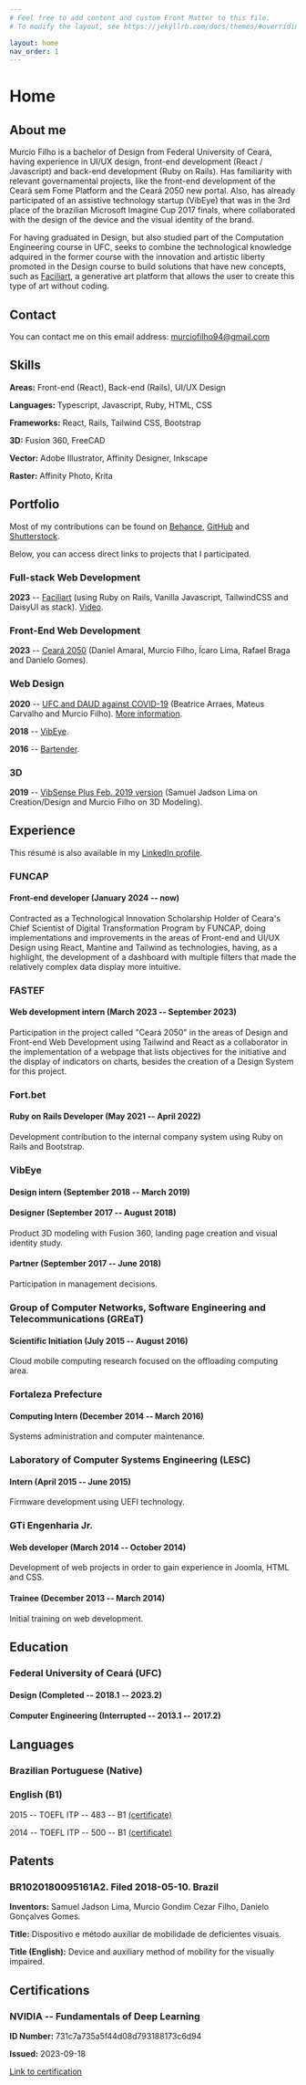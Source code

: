 ```yaml
---
# Feel free to add content and custom Front Matter to this file.
# To modify the layout, see https://jekyllrb.com/docs/themes/#overriding-theme-defaults

layout: home
nav_order: 1
---
```


# Home

## About me

Murcio Filho is a bachelor of Design from Federal University of Ceará, having experience in UI/UX design, front-end development (React / Javascript) and back-end development (Ruby on Rails). Has familiarity with relevant governamental projects, like the front-end development of the Ceará sem Fome Platform and the Ceará 2050 new portal. Also, has already participated of an assistive technology startup (VibEye) that was in the 3rd place of the brazilian Microsoft Imagine Cup 2017 finals, where collaborated with the design of the device and the visual identity of the brand.

For having graduated in Design, but also studied part of the Computation Engineering course in UFC, seeks to combine the technological knowledge adquired in the former course with the innovation and artistic liberty promoted in the Design course to build solutions that have new concepts, such as [Faciliart](https://github.com/murciof/faciliart), a generative art platform that allows the user to create this type of art without coding.

## Contact

You can contact me on this email address: [murciofilho94@gmail.com](mailto:murciofilho94@gmail.com)

## Skills

**Areas:** Front-end (React), Back-end (Rails), UI/UX Design

**Languages:** Typescript, Javascript, Ruby, HTML, CSS

**Frameworks:** React, Rails, Tailwind CSS, Bootstrap

**3D:** Fusion 360, FreeCAD

**Vector:** Adobe Illustrator, Affinity Designer, Inkscape

**Raster:** Affinity Photo, Krita

## Portfolio

Most of my contributions can be found on [Behance](https://www.behance.net/murciof), [GitHub](https://github.com/murciof) and [Shutterstock](https://www.shutterstock.com/g/murciof).

Below, you can access direct links to projects that I participated.

### Full-stack Web Development

**2023** -- [Faciliart](https://github.com/murciof/faciliart) (using Ruby on Rails, Vanilla Javascript, TailwindCSS and DaisyUI as stack). [Video](https://youtu.be/TlHB5s3bWMM).

### Front-End Web Development

**2023** -- [Ceará 2050](https://web.archive.org/web/20240302075551/https://app.ceara2050.ce.gov.br/) (Daniel Amaral, Murcio Filho, Ícaro Lima, Rafael Braga and Danielo Gomes).

### Web Design

**2020** -- [UFC and DAUD against COVID-19](https://murciof.github.io/PG3-UFC-2020-1/) (Beatrice Arraes, Mateus Carvalho and Murcio Filho). [More information](https://github.com/murciof/PG3-UFC-2020-1/blob/master/README.md).

**2018** -- [VibEye](https://web.archive.org/web/20181230071908if_/vibeye.com.br/).

**2016** -- [Bartender](https://murciof.github.io/bartender-front-end).

### 3D

**2019** -- [VibSense Plus Feb. 2019 version](https://skfb.ly/6GNqG) (Samuel Jadson Lima on Creation/Design and Murcio Filho on 3D Modeling).

## Experience

This résumé is also available in my [LinkedIn profile](https://linkedin.com/in/murciof/).

### FUNCAP

#### Front-end developer (January 2024 -- **now**)

Contracted as a Technological Innovation Scholarship Holder of Ceara's Chief Scientist of Digital Transformation Program by FUNCAP, doing implementations and improvements in the areas of Front-end and UI/UX Design using React, Mantine and Tailwind as technologies, having, as a highlight, the development of a dashboard with multiple filters that made the relatively complex data display more intuitive.

### FASTEF

#### Web development intern (March 2023 -- September 2023)

Participation in the project called "Ceará 2050" in the areas of Design and Front-end Web Development using Tailwind and React as a collaborator in the implementation of a webpage that lists objectives for the initiative and the display of indicators on charts, besides the creation of a Design System for this project.

### Fort.bet

#### Ruby on Rails Developer (May 2021 -- April 2022)

Development contribution to the internal company system using Ruby on Rails and Bootstrap.

### VibEye

#### Design intern (September 2018 -- March 2019)

#### Designer (September 2017 -- August 2018)

Product 3D modeling with Fusion 360, landing page creation and visual identity study.

#### Partner (September 2017 -- June 2018)

Participation in management decisions.

### Group of Computer Networks, Software Engineering and Telecommunications (GREaT)

#### Scientific Initiation (July 2015 -- August 2016)

Cloud mobile computing research focused on the offloading computing area.

### Fortaleza Prefecture

#### Computing Intern (December 2014 -- March 2016)

Systems administration and computer maintenance.

### Laboratory of Computer Systems Engineering (LESC)

#### Intern (April 2015 -- June 2015)

Firmware development using UEFI technology.

### GTi Engenharia Jr.

#### Web developer (March 2014 -- October 2014)

Development of web projects in order to gain experience in Joomla, HTML and CSS.

#### Trainee (December 2013 -- March 2014)

Initial training on web development.

## Education

### Federal University of Ceará (UFC)

#### Design (Completed -- 2018.1 -- 2023.2)

#### Computer Engineering (**Interrupted** -- 2013.1 -- 2017.2)

## Languages

### Brazilian Portuguese (Native)

### English (B1)

2015 -- TOEFL ITP -- 483 -- B1 [(certificate)](assets/documents/certificates/2015-isf-declaracao.pdf)

2014 -- TOEFL ITP -- 500 -- B1 [(certificate)](assets/documents/certificates/2014-isf-declaracao.pdf)

## Patents

### BR1020180095161A2. Filed 2018-05-10. Brazil

**Inventors:** Samuel Jadson Lima, Murcio Gondim Cezar Filho, Danielo Gonçalves Gomes.

**Title:** Dispositivo e método auxiliar de mobilidade de deficientes visuais.

**Title (English):** Device and auxiliary method of mobility for the visually impaired.

## Certifications

### NVIDIA -- Fundamentals of Deep Learning

**ID Number:** 731c7a735a5f44d08d793188173c6d94

**Issued:** 2023-09-18

[Link to certification](https://courses.nvidia.com/certificates/731c7a735a5f44d08d793188173c6d94/)


